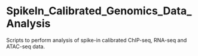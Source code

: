 # SpikeIn_Calibrated_Genomics_Data_Analysis

Scripts to perform analysis of spike-in calibrated ChIP-seq, RNA-seq and ATAC-seq data.
